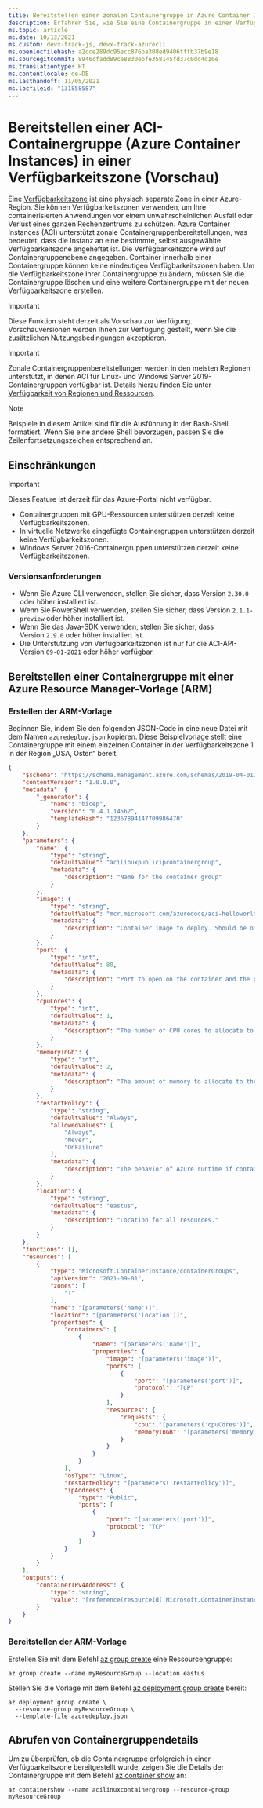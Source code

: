 ```yaml
---
title: Bereitstellen einer zonalen Containergruppe in Azure Container Instances (ACI)
description: Erfahren Sie, wie Sie eine Containergruppe in einer Verfügbarkeitszone bereitstellen.
ms.topic: article
ms.date: 10/13/2021
ms.custom: devx-track-js, devx-track-azurecli
ms.openlocfilehash: a2cce289dc95ecc876ba308ed9406fffb37b9e18
ms.sourcegitcommit: 8946cfadd89ce8830ebfe358145fd37c0dc4d10e
ms.translationtype: HT
ms.contentlocale: de-DE
ms.lasthandoff: 11/05/2021
ms.locfileid: "131858587"
---
```

# <a name="deploy-an-azure-container-instances-aci-container-group-in-an-availability-zone-preview"></a>Bereitstellen einer ACI-Containergruppe (Azure Container Instances) in einer Verfügbarkeitszone (Vorschau)

Eine [Verfügbarkeitszone][availability-zone-overview] ist eine physisch separate Zone in einer Azure-Region. Sie können Verfügbarkeitszonen verwenden, um Ihre containerisierten Anwendungen vor einem unwahrscheinlichen Ausfall oder Verlust eines ganzen Rechenzentrums zu schützen. Azure Container Instances (ACI) unterstützt zonale Containergruppenbereitstellungen, was bedeutet, dass die Instanz an eine bestimmte, selbst ausgewählte Verfügbarkeitszone angeheftet ist. Die Verfügbarkeitszone wird auf Containergruppenebene angegeben. Container innerhalb einer Containergruppe können keine eindeutigen Verfügbarkeitszonen haben. Um die Verfügbarkeitszone Ihrer Containergruppe zu ändern, müssen Sie die Containergruppe löschen und eine weitere Containergruppe mit der neuen Verfügbarkeitszone erstellen.

> [!IMPORTANT]
> Diese Funktion steht derzeit als Vorschau zur Verfügung. Vorschauversionen werden Ihnen zur Verfügung gestellt, wenn Sie die zusätzlichen Nutzungsbedingungen akzeptieren.

> [!IMPORTANT]
> Zonale Containergruppenbereitstellungen werden in den meisten Regionen unterstützt, in denen ACI für Linux- und Windows Server 2019-Containergruppen verfügbar ist. Details hierzu finden Sie unter [Verfügbarkeit von Regionen und Ressourcen][container-regions].

> [!NOTE]
> Beispiele in diesem Artikel sind für die Ausführung in der Bash-Shell formatiert. Wenn Sie eine andere Shell bevorzugen, passen Sie die Zeilenfortsetzungszeichen entsprechend an.

## <a name="limitations"></a>Einschränkungen

> [!IMPORTANT]
> Dieses Feature ist derzeit für das Azure-Portal nicht verfügbar.

* Containergruppen mit GPU-Ressourcen unterstützen derzeit keine Verfügbarkeitszonen.
* In virtuelle Netzwerke eingefügte Containergruppen unterstützen derzeit keine Verfügbarkeitszonen.
* Windows Server 2016-Containergruppen unterstützen derzeit keine Verfügbarkeitszonen.

### <a name="version-requirements"></a>Versionsanforderungen

* Wenn Sie Azure CLI verwenden, stellen Sie sicher, dass Version `2.30.0` oder höher installiert ist.
* Wenn Sie PowerShell verwenden, stellen Sie sicher, dass Version `2.1.1-preview` oder höher installiert ist.
* Wenn Sie das Java-SDK verwenden, stellen Sie sicher, dass Version `2.9.0` oder höher installiert ist.
* Die Unterstützung von Verfügbarkeitszonen ist nur für die ACI-API-Version `09-01-2021` oder höher verfügbar.

## <a name="deploy-a-container-group-using-an-azure-resource-manager-arm-template"></a>Bereitstellen einer Containergruppe mit einer Azure Resource Manager-Vorlage (ARM)

### <a name="create-the-arm-template"></a>Erstellen der ARM-Vorlage

Beginnen Sie, indem Sie den folgenden JSON-Code in eine neue Datei mit dem Namen `azuredeploy.json` kopieren. Diese Beispielvorlage stellt eine Containergruppe mit einem einzelnen Container in der Verfügbarkeitszone 1 in der Region „USA, Osten“ bereit.

```json
{
    "$schema": "https://schema.management.azure.com/schemas/2019-04-01/deploymentTemplate.json#",
    "contentVersion": "1.0.0.0",
    "metadata": {
        "_generator": {
            "name": "bicep",
            "version": "0.4.1.14562",
            "templateHash": "12367894147709986470"
        }
    },
    "parameters": {
        "name": {
            "type": "string",
            "defaultValue": "acilinuxpublicipcontainergroup",
            "metadata": {
                "description": "Name for the container group"
            }
        },
        "image": {
            "type": "string",
            "defaultValue": "mcr.microsoft.com/azuredocs/aci-helloworld",
            "metadata": {
                "description": "Container image to deploy. Should be of the form repoName/imagename:tag for images stored in public Docker Hub, or a fully qualified URI for other registries. Images from private registries require additional registry credentials."
            }
        },
        "port": {
            "type": "int",
            "defaultValue": 80,
            "metadata": {
                "description": "Port to open on the container and the public IP address."
            }
        },
        "cpuCores": {
            "type": "int",
            "defaultValue": 1,
            "metadata": {
                "description": "The number of CPU cores to allocate to the container."
            }
        },
        "memoryInGb": {
            "type": "int",
            "defaultValue": 2,
            "metadata": {
                "description": "The amount of memory to allocate to the container in gigabytes."
            }
        },
        "restartPolicy": {
            "type": "string",
            "defaultValue": "Always",
            "allowedValues": [
                "Always",
                "Never",
                "OnFailure"
            ],
            "metadata": {
                "description": "The behavior of Azure runtime if container has stopped."
            }
        },
        "location": {
            "type": "string",
            "defaultValue": "eastus",
            "metadata": {
                "description": "Location for all resources."
            }
        }
    },
    "functions": [],
    "resources": [
        {
            "type": "Microsoft.ContainerInstance/containerGroups",
            "apiVersion": "2021-09-01",
            "zones": [
                "1"
            ],
            "name": "[parameters('name')]",
            "location": "[parameters('location')]",
            "properties": {
                "containers": [
                    {
                        "name": "[parameters('name')]",
                        "properties": {
                            "image": "[parameters('image')]",
                            "ports": [
                                {
                                    "port": "[parameters('port')]",
                                    "protocol": "TCP"
                                }
                            ],
                            "resources": {
                                "requests": {
                                    "cpu": "[parameters('cpuCores')]",
                                    "memoryInGB": "[parameters('memoryInGb')]"
                                }
                            }
                        }
                    }
                ],
                "osType": "Linux",
                "restartPolicy": "[parameters('restartPolicy')]",
                "ipAddress": {
                    "type": "Public",
                    "ports": [
                        {
                            "port": "[parameters('port')]",
                            "protocol": "TCP"
                        }
                    ]
                }
            }
        }
    ],
    "outputs": {
        "containerIPv4Address": {
            "type": "string",
            "value": "[reference(resourceId('Microsoft.ContainerInstance/containerGroups', parameters('name'))).ipAddress.ip]"
        }
    }
}
```

### <a name="deploy-the-arm-template"></a>Bereitstellen der ARM-Vorlage

Erstellen Sie mit dem Befehl [az group create][az-group-create] eine Ressourcengruppe:

```azurecli
az group create --name myResourceGroup --location eastus
```

Stellen Sie die Vorlage mit dem Befehl [az deployment group create][az-deployment-group-create] bereit:

```azurecli
az deployment group create \
  --resource-group myResourceGroup \
  --template-file azuredeploy.json
```

## <a name="get-container-group-details"></a>Abrufen von Containergruppendetails

Um zu überprüfen, ob die Containergruppe erfolgreich in einer Verfügbarkeitszone bereitgestellt wurde, zeigen Sie die Details der Containergruppe mit dem Befehl [az container show][az-container-show] an:

```azurecli
az containershow --name acilinuxcontainergroup --resource-group myResourceGroup
```

<!-- LINKS - Internal -->
[az-container-create]: /cli/azure/container#az_container_create
[container-regions]: container-instances-region-availability.md
[az-container-show]: /cli/azure/container#az_container_show
[az-group-create]: /cli/azure/group#az_group_create
[az-deployment-group-create]: /cli/azure/deployment#az_deployment_group_create
[availability-zone-overview]: /availability-zones/az-overview.md